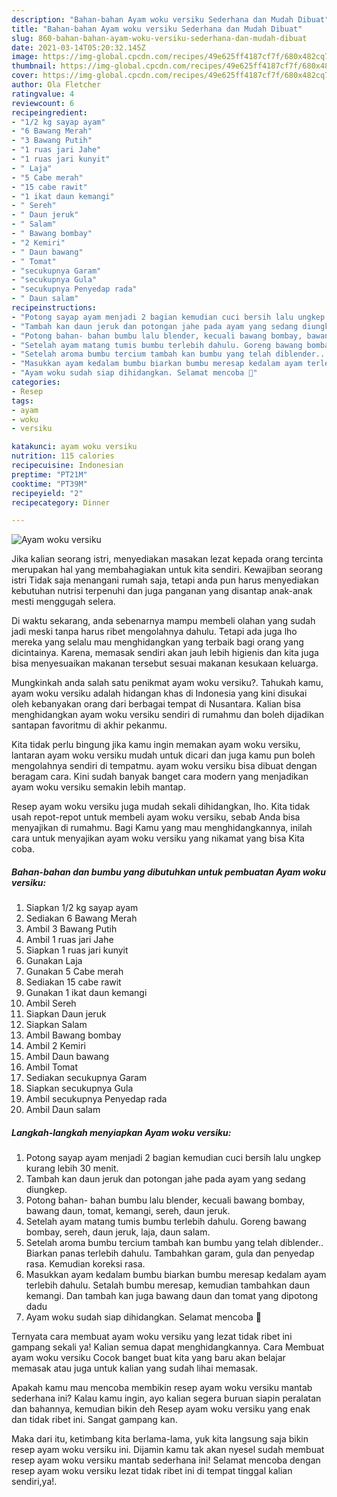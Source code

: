 ```yaml
---
description: "Bahan-bahan Ayam woku versiku Sederhana dan Mudah Dibuat"
title: "Bahan-bahan Ayam woku versiku Sederhana dan Mudah Dibuat"
slug: 860-bahan-bahan-ayam-woku-versiku-sederhana-dan-mudah-dibuat
date: 2021-03-14T05:20:32.145Z
image: https://img-global.cpcdn.com/recipes/49e625ff4187cf7f/680x482cq70/ayam-woku-versiku-foto-resep-utama.jpg
thumbnail: https://img-global.cpcdn.com/recipes/49e625ff4187cf7f/680x482cq70/ayam-woku-versiku-foto-resep-utama.jpg
cover: https://img-global.cpcdn.com/recipes/49e625ff4187cf7f/680x482cq70/ayam-woku-versiku-foto-resep-utama.jpg
author: Ola Fletcher
ratingvalue: 4
reviewcount: 6
recipeingredient:
- "1/2 kg sayap ayam"
- "6 Bawang Merah"
- "3 Bawang Putih"
- "1 ruas jari Jahe"
- "1 ruas jari kunyit"
- " Laja"
- "5 Cabe merah"
- "15 cabe rawit"
- "1 ikat daun kemangi"
- " Sereh"
- " Daun jeruk"
- " Salam"
- " Bawang bombay"
- "2 Kemiri"
- " Daun bawang"
- " Tomat"
- "secukupnya Garam"
- "secukupnya Gula"
- "secukupnya Penyedap rada"
- " Daun salam"
recipeinstructions:
- "Potong sayap ayam menjadi 2 bagian kemudian cuci bersih lalu ungkep kurang lebih 30 menit."
- "Tambah kan daun jeruk dan potongan jahe pada ayam yang sedang diungkep."
- "Potong bahan- bahan bumbu lalu blender, kecuali bawang bombay, bawang daun, tomat, kemangi, sereh, daun jeruk."
- "Setelah ayam matang tumis bumbu terlebih dahulu. Goreng bawang bombay, sereh, daun jeruk, laja, daun salam."
- "Setelah aroma bumbu tercium tambah kan bumbu yang telah diblender.. Biarkan panas terlebih dahulu. Tambahkan garam, gula dan penyedap rasa. Kemudian koreksi rasa."
- "Masukkan ayam kedalam bumbu biarkan bumbu meresap kedalam ayam terlebih dahulu. Setalah bumbu meresap, kemudian tambahkan daun kemangi. Dan tambah kan juga bawang daun dan tomat yang dipotong dadu"
- "Ayam woku sudah siap dihidangkan. Selamat mencoba 🥰"
categories:
- Resep
tags:
- ayam
- woku
- versiku

katakunci: ayam woku versiku 
nutrition: 115 calories
recipecuisine: Indonesian
preptime: "PT21M"
cooktime: "PT39M"
recipeyield: "2"
recipecategory: Dinner

---
```



![Ayam woku versiku](https://img-global.cpcdn.com/recipes/49e625ff4187cf7f/680x482cq70/ayam-woku-versiku-foto-resep-utama.jpg)

Jika kalian seorang istri, menyediakan masakan lezat kepada orang tercinta merupakan hal yang membahagiakan untuk kita sendiri. Kewajiban seorang istri Tidak saja menangani rumah saja, tetapi anda pun harus menyediakan kebutuhan nutrisi terpenuhi dan juga panganan yang disantap anak-anak mesti menggugah selera.

Di waktu  sekarang, anda sebenarnya mampu membeli olahan yang sudah jadi meski tanpa harus ribet mengolahnya dahulu. Tetapi ada juga lho mereka yang selalu mau menghidangkan yang terbaik bagi orang yang dicintainya. Karena, memasak sendiri akan jauh lebih higienis dan kita juga bisa menyesuaikan makanan tersebut sesuai makanan kesukaan keluarga. 



Mungkinkah anda salah satu penikmat ayam woku versiku?. Tahukah kamu, ayam woku versiku adalah hidangan khas di Indonesia yang kini disukai oleh kebanyakan orang dari berbagai tempat di Nusantara. Kalian bisa menghidangkan ayam woku versiku sendiri di rumahmu dan boleh dijadikan santapan favoritmu di akhir pekanmu.

Kita tidak perlu bingung jika kamu ingin memakan ayam woku versiku, lantaran ayam woku versiku mudah untuk dicari dan juga kamu pun boleh mengolahnya sendiri di tempatmu. ayam woku versiku bisa dibuat dengan beragam cara. Kini sudah banyak banget cara modern yang menjadikan ayam woku versiku semakin lebih mantap.

Resep ayam woku versiku juga mudah sekali dihidangkan, lho. Kita tidak usah repot-repot untuk membeli ayam woku versiku, sebab Anda bisa menyajikan di rumahmu. Bagi Kamu yang mau menghidangkannya, inilah cara untuk menyajikan ayam woku versiku yang nikamat yang bisa Kita coba.

<!--inarticleads1-->

##### Bahan-bahan dan bumbu yang dibutuhkan untuk pembuatan Ayam woku versiku:

1. Siapkan 1/2 kg sayap ayam
1. Sediakan 6 Bawang Merah
1. Ambil 3 Bawang Putih
1. Ambil 1 ruas jari Jahe
1. Siapkan 1 ruas jari kunyit
1. Gunakan  Laja
1. Gunakan 5 Cabe merah
1. Sediakan 15 cabe rawit
1. Gunakan 1 ikat daun kemangi
1. Ambil  Sereh
1. Siapkan  Daun jeruk
1. Siapkan  Salam
1. Ambil  Bawang bombay
1. Ambil 2 Kemiri
1. Ambil  Daun bawang
1. Ambil  Tomat
1. Sediakan secukupnya Garam
1. Siapkan secukupnya Gula
1. Ambil secukupnya Penyedap rada
1. Ambil  Daun salam




<!--inarticleads2-->

##### Langkah-langkah menyiapkan Ayam woku versiku:

1. Potong sayap ayam menjadi 2 bagian kemudian cuci bersih lalu ungkep kurang lebih 30 menit.
1. Tambah kan daun jeruk dan potongan jahe pada ayam yang sedang diungkep.
1. Potong bahan- bahan bumbu lalu blender, kecuali bawang bombay, bawang daun, tomat, kemangi, sereh, daun jeruk.
1. Setelah ayam matang tumis bumbu terlebih dahulu. Goreng bawang bombay, sereh, daun jeruk, laja, daun salam.
1. Setelah aroma bumbu tercium tambah kan bumbu yang telah diblender.. Biarkan panas terlebih dahulu. Tambahkan garam, gula dan penyedap rasa. Kemudian koreksi rasa.
1. Masukkan ayam kedalam bumbu biarkan bumbu meresap kedalam ayam terlebih dahulu. Setalah bumbu meresap, kemudian tambahkan daun kemangi. Dan tambah kan juga bawang daun dan tomat yang dipotong dadu
1. Ayam woku sudah siap dihidangkan. Selamat mencoba 🥰




Ternyata cara membuat ayam woku versiku yang lezat tidak ribet ini gampang sekali ya! Kalian semua dapat menghidangkannya. Cara Membuat ayam woku versiku Cocok banget buat kita yang baru akan belajar memasak atau juga untuk kalian yang sudah lihai memasak.

Apakah kamu mau mencoba membikin resep ayam woku versiku mantab sederhana ini? Kalau kamu ingin, ayo kalian segera buruan siapin peralatan dan bahannya, kemudian bikin deh Resep ayam woku versiku yang enak dan tidak ribet ini. Sangat gampang kan. 

Maka dari itu, ketimbang kita berlama-lama, yuk kita langsung saja bikin resep ayam woku versiku ini. Dijamin kamu tak akan nyesel sudah membuat resep ayam woku versiku mantab sederhana ini! Selamat mencoba dengan resep ayam woku versiku lezat tidak ribet ini di tempat tinggal kalian sendiri,ya!.

